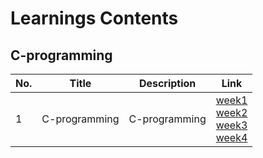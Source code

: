 # Learnings Contents

## C-programming

| No. | Title         | Description   | Link                                                                                                                                                                 |
| --- | ------------- | ------------- | -------------------------------------------------------------------------------------------------------------------------------------------------------------------- |
| 1   | C-programming | C-programming | [week1](./Learnings/C-programs/week1/)<br>[week2](./Learnings/C-programs/week2/)<br>[week3](./Learnings/C-programs/week3/)<br>[week4](./Learnings/C-programs/week4/) |
